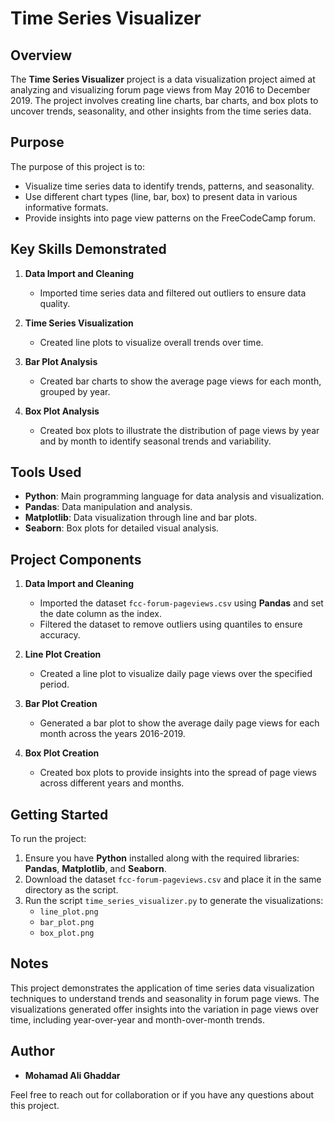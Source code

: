 # Time Series Visualizer

## Overview
The **Time Series Visualizer** project is a data visualization project aimed at analyzing and visualizing forum page views from May 2016 to December 2019. The project involves creating line charts, bar charts, and box plots to uncover trends, seasonality, and other insights from the time series data.

## Purpose
The purpose of this project is to:

- Visualize time series data to identify trends, patterns, and seasonality.
- Use different chart types (line, bar, box) to present data in various informative formats.
- Provide insights into page view patterns on the FreeCodeCamp forum.

## Key Skills Demonstrated
1. **Data Import and Cleaning**
   - Imported time series data and filtered out outliers to ensure data quality.

2. **Time Series Visualization**
   - Created line plots to visualize overall trends over time.

3. **Bar Plot Analysis**
   - Created bar charts to show the average page views for each month, grouped by year.

4. **Box Plot Analysis**
   - Created box plots to illustrate the distribution of page views by year and by month to identify seasonal trends and variability.

## Tools Used
- **Python**: Main programming language for data analysis and visualization.
- **Pandas**: Data manipulation and analysis.
- **Matplotlib**: Data visualization through line and bar plots.
- **Seaborn**: Box plots for detailed visual analysis.

## Project Components
1. **Data Import and Cleaning**
   - Imported the dataset `fcc-forum-pageviews.csv` using **Pandas** and set the date column as the index.
   - Filtered the dataset to remove outliers using quantiles to ensure accuracy.

2. **Line Plot Creation**
   - Created a line plot to visualize daily page views over the specified period.

3. **Bar Plot Creation**
   - Generated a bar plot to show the average daily page views for each month across the years 2016-2019.

4. **Box Plot Creation**
   - Created box plots to provide insights into the spread of page views across different years and months.

## Getting Started
To run the project:

1. Ensure you have **Python** installed along with the required libraries: **Pandas**, **Matplotlib**, and **Seaborn**.
2. Download the dataset `fcc-forum-pageviews.csv` and place it in the same directory as the script.
3. Run the script `time_series_visualizer.py` to generate the visualizations:
   - `line_plot.png`
   - `bar_plot.png`
   - `box_plot.png`

## Notes
This project demonstrates the application of time series data visualization techniques to understand trends and seasonality in forum page views. The visualizations generated offer insights into the variation in page views over time, including year-over-year and month-over-month trends.

## Author
- **Mohamad Ali Ghaddar**

Feel free to reach out for collaboration or if you have any questions about this project.
